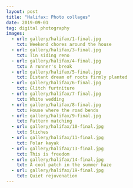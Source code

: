 ```yaml
---
layout: post
title: "Halifax: Photo collages"
date: 2019-09-01
tag: digital photography
images:
  - url: gallery/halifax/1-final.jpg
    txt: Weekend chores around the house
  - url: gallery/halifax/3-final.jpg
    txt: Tin siding reno
  - url: gallery/halifax/4-final.jpg
    txt: A runner's break
  - url: gallery/halifax/5-final.jpg
    txt: Distant dream of roots firmly planted
  - url: gallery/halifax/6-final.jpg
    txt: Glitch furtniture
  - url: gallery/halifax/7-final.jpg
    txt: White wedding
  - url: gallery/halifax/8-final.jpg
    txt: House where the road bends
  - url: gallery/halifax/9-final.jpg
    txt: Pattern matching
  - url: gallery/halifax/10-final.jpg
    txt: Stiches
  - url: gallery/halifax/11-final.jpg
    txt: Polar kayak
  - url: gallery/halifax/13-final.jpg
    txt: This is freedom
  - url: gallery/halifax/14-final.jpg
    txt: A cool patch in the summer haze
  - url: gallery/halifax/19-final.jpg
    txt: Quiet rejuvenation
---
```

